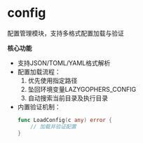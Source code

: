 # config  

配置管理模块，支持多格式配置加载与验证  

**核心功能**  
- 支持JSON/TOML/YAML格式解析  
- 配置加载流程：  
  1. 优先使用指定路径  
  2. 坠回环境变量LAZYGOPHERS_CONFIG  
  3. 自动搜索当前目录及执行目录  
- 内置验证机制：  
  ```go  
  func LoadConfig(c any) error {  
      // 加载并验证配置  
  }